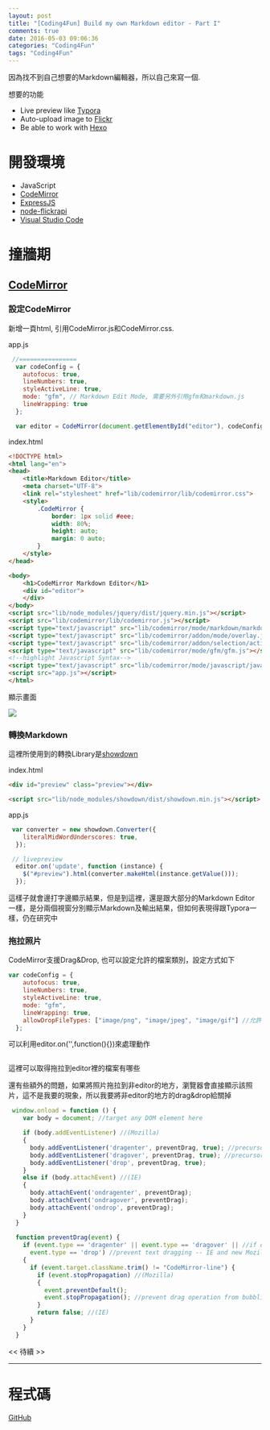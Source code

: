 ```yaml
---
layout: post
title: "[Coding4Fun] Build my own Markdown editor - Part I"
comments: true
date: 2016-05-03 09:06:36
categories: "Coding4Fun"
tags: "Coding4Fun"
---
```


因為找不到自己想要的Markdown編輯器，所以自己來寫一個.

想要的功能

* Live preview like [Typora](https://www.typora.io/)
* Auto-upload image to [Flickr](http://flickr.com/)
* Be able to work with [Hexo](https://hexo.io/zh-tw/)

<!-- more -->

# 開發環境

* JavaScript
* [CodeMirror](https://codemirror.net/)
* [ExpressJS](http://expressjs.com/)
* [node-flickrapi](https://github.com/Pomax/node-flickrapi)
* [Visual Studio Code](https://code.visualstudio.com/)

# 撞牆期

## [CodeMirror](CodeMirror)

### 設定CodeMirror

新增一頁html, 引用CodeMirror.js和CodeMirror.css. 

app.js

```javascript
 //================
  var codeConfig = {
    autofocus: true,
    lineNumbers: true,
    styleActiveLine: true,
    mode: "gfm", // Markdown Edit Mode, 需要另外引用gfm和markdown.js
    lineWrapping: true    
  };

  var editor = CodeMirror(document.getElementById("editor"), codeConfig);
```

index.html

```html
<!DOCTYPE html>
<html lang="en">
<head>
    <title>Markdown Editor</title>
    <meta charset="UTF-8">
    <link rel="stylesheet" href="lib/codemirror/lib/codemirror.css">
    <style>
        .CodeMirror {
            border: 1px solid #eee;
            width: 80%;
            height: auto;
            margin: 0 auto;
        }       
    </style>
</head>

<body>
    <h1>CodeMirror Markdown Editor</h1>
    <div id="editor">
    </div>  
</body>
<script src="lib/node_modules/jquery/dist/jquery.min.js"></script>
<script src="lib/codemirror/lib/codemirror.js"></script>
<script type="text/javascript" src="lib/codemirror/mode/markdown/markdown.js"></script>
<script type="text/javascript" src="lib/codemirror/addon/mode/overlay.js"></script>
<script type="text/javascript" src="lib/codemirror/addon/selection/active-line.js"></script>
<script type="text/javascript" src="lib/codemirror/mode/gfm/gfm.js"></script>
<!--highlight Javascript Syntax-->
<script type="text/javascript" src="lib/codemirror/mode/javascript/javascript.js"></script>
<script src="app.js"></script>
</html>
```

顯示畫面

![](https://farm8.staticflickr.com/7678/26783417845_b60a071a13_o.png)

### 轉換Markdown

這裡所使用到的轉換Library是[showdown](https://github.com/showdownjs/showdown)

index.html

```html
<div id="preview" class="preview"></div>   

<script src="lib/node_modules/showdown/dist/showdown.min.js"></script>
```

app.js

```javascript
 var converter = new showdown.Converter({
    literalMidWordUnderscores: true,
  });

 // livepreview
  editor.on('update', function (instance) {
    $("#preview").html(converter.makeHtml(instance.getValue()));
  });
```

這樣子就會邊打字邊顯示結果，但是到這裡，還是跟大部分的Markdown Editor一樣，是分兩個視窗分別顯示Markdown及輸出結果，但如何表現得跟Typora一樣，仍在研究中



### 拖拉照片

CodeMirror支援Drag&Drop, 也可以設定允許的檔案類別，設定方式如下

```javascript
var codeConfig = {
    autofocus: true,
    lineNumbers: true,
    styleActiveLine: true,
    mode: "gfm",
    lineWrapping: true,
    allowDropFileTypes: ["image/png", "image/jpeg", "image/gif"] //允許上傳的圖片類型:png,jpg,gif
  };
```

可以利用editor.on('',function(){})來處理動作

```javascript

```

這裡可以取得拖拉到editor裡的檔案有哪些

還有些額外的問題，如果將照片拖拉到非editor的地方，瀏覽器會直接顯示該照片，這不是我要的現象，所以我要將非editor的地方的drag&drop給關掉

```javascript
 window.onload = function () {
    var body = document; //target any DOM element here

    if (body.addEventListener) //(Mozilla)
    {
      body.addEventListener('dragenter', preventDrag, true); //precursor for drop event
      body.addEventListener('dragover', preventDrag, true); //precursor for drop event
      body.addEventListener('drop', preventDrag, true);
    }
    else if (body.attachEvent) //(IE)
    {
      body.attachEvent('ondragenter', preventDrag);
      body.attachEvent('ondragover', preventDrag);
      body.attachEvent('ondrop', preventDrag);
    }
  }
  
  function preventDrag(event) {
    if (event.type == 'dragenter' || event.type == 'dragover' || //if drag over event -- allows for drop event to be captured, in case default for this is to not allow drag over target
      event.type == 'drop') //prevent text dragging -- IE and new Mozilla (like Firefox 3.5+)
    {
      if (event.target.className.trim() != "CodeMirror-line") {        
        if (event.stopPropagation) //(Mozilla)
        {
          event.preventDefault();
          event.stopPropagation(); //prevent drag operation from bubbling up and causing text to be modified on old Mozilla (before Firefox 3.5, which doesn't have drop event -- this avoids having to capture old dragdrop event)
        }
        return false; //(IE)
      }
    }
  }  
```



<< 待續 >>

------

# 程式碼

[GitHub](https://github.com/chgc/markdown)
